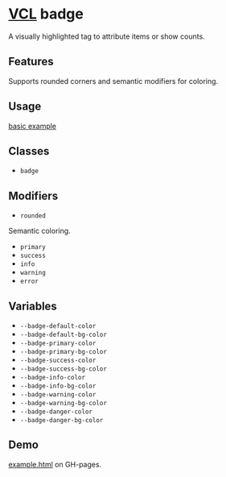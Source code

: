 # [VCL](https://vcl.github.io/) badge

A visually highlighted tag to attribute items or show counts.

## Features

Supports rounded corners and semantic modifiers for coloring.

## Usage

[basic example](/demo/example.html)

## Classes

- `badge`

## Modifiers

- `rounded`

Semantic coloring.

- `primary`
- `success`
- `info`
- `warning`
- `error`

## Variables

- `--badge-default-color`
- `--badge-default-bg-color`
- `--badge-primary-color`
- `--badge-primary-bg-color`
- `--badge-success-color`
- `--badge-success-bg-color`
- `--badge-info-color`
- `--badge-info-bg-color`
- `--badge-warning-color`
- `--badge-warning-bg-color`
- `--badge-danger-color`
- `--badge-danger-bg-color`

## Demo

[example.html](/demo/example.html) on GH-pages.
